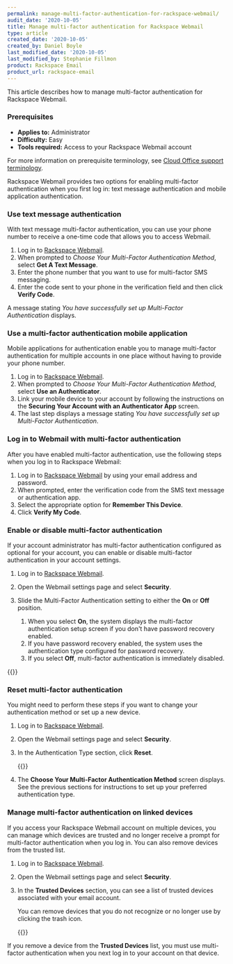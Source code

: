 ```yaml
---
permalink: manage-multi-factor-authentication-for-rackspace-webmail/
audit_date: '2020-10-05'
title: Manage multi-factor authentication for Rackspace Webmail
type: article
created_date: '2020-10-05'
created_by: Daniel Boyle
last_modified_date: '2020-10-05'
last_modified_by: Stephanie Fillmon
product: Rackspace Email
product_url: rackspace-email
---
```


This article describes how to manage multi-factor authentication for
Rackspace Webmail.

### Prerequisites

- **Applies to:** Administrator
- **Difficulty:** Easy
- **Tools required:** Access to your Rackspace Webmail account

For more information on prerequisite terminology, see
[Cloud Office support terminology](/support/how-to/cloud-office-support-terminology).

Rackspace Webmail provides two options for enabling multi-factor
authentication when you first log in: text message authentication and mobile
application authentication.

### Use text message authentication

With text message multi-factor authentication, you can use your phone number to
receive a one-time code that allows you to access Webmail.

1. Log in to [Rackspace Webmail](https://apps.rackspace.com/).
2. When prompted to *Choose Your Multi-Factor Authentication Method*,
   select **Get A Text Message**.
3. Enter the phone number that you want to use for multi-factor SMS messaging.
4. Enter the code sent to your phone in the verification field and then click
   **Verify Code**.

A message stating *You have successfully set up Multi-Factor Authentication*
displays.

### Use a multi-factor authentication mobile application

Mobile applications for authentication enable you to manage multi-factor
authentication for multiple accounts in one place without having to provide
your phone number.

1. Log in to [Rackspace Webmail](https://apps.rackspace.com/).
2. When prompted to *Choose Your Multi-Factor Authentication Method*,
   select **Use an Authenticator**.
3. Link your mobile device to your account by following the instructions on
   the **Securing Your Account with an Authenticator App** screen.
4. The last step displays a message stating *You have successfully set up
   Multi-Factor Authentication*.

### Log in to Webmail with multi-factor authentication

After you have enabled multi-factor authentication, use the following steps
when you log in to Rackspace Webmail:

1. Log in to [Rackspace Webmail](https://apps.rackspace.com/) by using your
   email address and password.
2. When prompted, enter the verification code from the SMS text message or
   authentication app.
3. Select the appropriate option for **Remember This Device**.
4. Click **Verify My Code**.


### Enable or disable multi-factor authentication

If your account administrator has multi-factor authentication configured as
optional for your account, you can enable or disable multi-factor
authentication in your account settings.

1. Log in to [Rackspace Webmail](https://apps.rackspace.com/).
2. Open the Webmail settings page and select **Security**.
3. Slide the Multi-Factor Authentication setting to either the **On** or
   **Off** position.

   1. When you select **On**, the system displays the multi-factor
      authentication setup screen if you don't have password recovery enabled.
   2. If you have password recovery enabled, the system uses the authentication
      type configured for password recovery.
   3. If you select **Off**, multi-factor authentication is immediately
      disabled.

{{<image src="mfa-settings.png" alt="" title="">}}


### Reset multi-factor authentication

You might need to perform these steps if you want to change your
authentication method or set up a new device.

1. Log in to [Rackspace Webmail](https://apps.rackspace.com/).
2. Open the Webmail settings page and select **Security**.
3. In the Authentication Type section, click **Reset**.

   {{<image src="reset-mfa.png" alt="" title="">}}

4. The **Choose Your Multi-Factor Authentication Method** screen displays. See
   the previous sections for instructions to set up your preferred
   authentication type.

### Manage multi-factor authentication on linked devices

If you access your Rackspace Webmail account on multiple devices, you can
manage which devices are trusted and no longer receive a prompt for
multi-factor authentication when you log in. You can also remove devices from
the trusted list.

1. Log in to [Rackspace Webmail](https://apps.rackspace.com/).
2. Open the Webmail settings page and select **Security**.
3. In the **Trusted Devices** section, you can see a list of trusted devices
   associated with your email account.

   You can remove devices that you do not recognize or no longer use by
   clicking the trash icon.

   {{<image src="mfa-trusted-devices.png" alt="" title="">}}

If you remove a device from the **Trusted Devices** list, you must use
multi-factor authentication when you next log in to your account on that
device.

